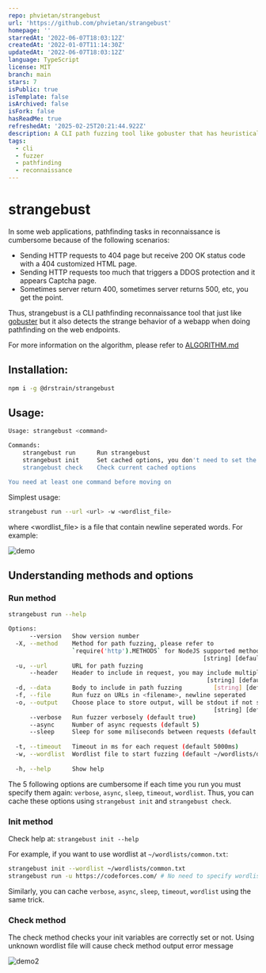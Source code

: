 ```yaml
---
repo: phvietan/strangebust
url: 'https://github.com/phvietan/strangebust'
homepage: ''
starredAt: '2022-06-07T18:03:12Z'
createdAt: '2022-01-07T11:14:30Z'
updatedAt: '2022-06-07T18:03:12Z'
language: TypeScript
license: MIT
branch: main
stars: 7
isPublic: true
isTemplate: false
isArchived: false
isFork: false
hasReadMe: true
refreshedAt: '2025-02-25T20:21:44.922Z'
description: A CLI path fuzzing tool like gobuster that has heuristical guessing
tags:
  - cli
  - fuzzer
  - pathfinding
  - reconnaissance
---
```


# strangebust

In some web applications, pathfinding tasks in reconnaissance is cumbersome because of the following scenarios:
- Sending HTTP requests to 404 page but receive 200 OK status code with a 404 customized HTML page.
- Sending HTTP requests too much that triggers a DDOS protection and it appears Captcha page.
- Sometimes server return 400, sometimes server returns 500, etc, you get the point.

Thus, strangebust is a CLI pathfinding reconnaissance tool that just like [gobuster](https://github.com/OJ/gobuster) but it also detects the strange behavior of a webapp when doing pathfinding on the web endpoints.

For more information on the algorithm, please refer to <a href="/ALGORITHM.md">ALGORITHM.md</a>

## Installation:

```bash
npm i -g @drstrain/strangebust
```

## Usage:

```bash
Usage: strangebust <command>

Commands:
    strangebust run      Run strangebust
    strangebust init     Set cached options, you don't need to set the options again
    strangebust check    Check current cached options

You need at least one command before moving on
```

Simplest usage:

```bash
strangebust run --url <url> -w <wordlist_file>
```

where <wordlist_file> is a file that contain newline seperated words. For example:

![demo](https://user-images.githubusercontent.com/25105395/148744354-8df39988-e802-4823-878d-e5d452455e14.png)

## Understanding methods and options

### Run method

```bash
strangebust run --help
```

```bash
Options:
      --version   Show version number                                  [boolean]
  -X, --method    Method for path fuzzing, please refer to
                  `require('http').METHODS` for NodeJS supported methods
                                                       [string] [default: "GET"]
  -u, --url       URL for path fuzzing                                  [string]
      --header    Header to include in request, you may include multiple header
                                                        [string] [default: null]
  -d, --data      Body to include in path fuzzing         [string] [default: ""]
  -f, --file      Run fuzz on URLs in <filename>, newline seperated     [string]
  -o, --output    Choose place to store output, will be stdout if not specified
                                                          [string] [default: ""]
      --verbose   Run fuzzer verbosely (default true)                  [boolean]
      --async     Number of async requests (default 5)                  [number]
      --sleep     Sleep for some miliseconds between requests (default 100ms)
                                                                        [number]
  -t, --timeout   Timeout in ms for each request (default 5000ms)       [number]
  -w, --wordlist  Wordlist file to start fuzzing (default ~/wordlists/dir.txt)
                                                                        [string]
  -h, --help      Show help                                            [boolean]
```

The 5 following options are cumbersome if each time you run you must specify them again: `verbose`, `async`, `sleep`, `timeout`, `wordlist`. Thus, you can cache these options using `strangebust init` and `strangebust check`.

### Init method

Check help at: `strangebust init --help`

For example, if you want to use wordlist at `~/wordlists/common.txt`:
```bash
strangebust init --wordlist ~/wordlists/common.txt
strangebust run -u https://codeforces.com/ # No need to specify wordlist again
```

Similarly, you can cache `verbose`, `async`, `sleep`, `timeout`, `wordlist` using the same trick.

### Check method

The check method checks your init variables are correctly set or not. Using unknown wordlist file will cause check method output error message

![demo2](https://user-images.githubusercontent.com/25105395/148746380-afd52218-1fe8-4380-8d24-5b48d801c10f.png)

